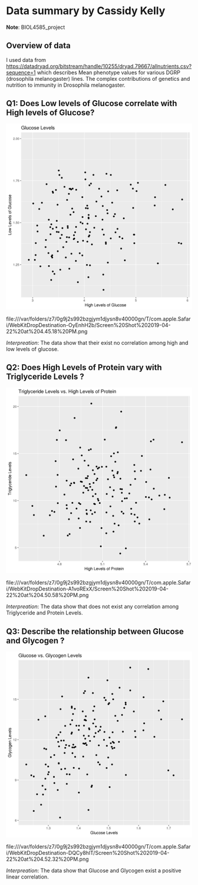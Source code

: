 # Data summary by Cassidy Kelly

**Note**: BIOL4585_project

## Overview of data
I used data from https://datadryad.org/bitstream/handle/10255/dryad.79667/allnutrients.csv?sequence=1
 which describes Mean phenotype values for various DGRP (drosophila melanogaster) lines. The complex contributions of genetics and nutrition to immunity in Drosophila melanogaster.

## Q1: Does Low levels of Glucose correlate with High levels of Glucose?

![](plot1.png)

file:///var/folders/z7/0g9j2s992bzgjym1djysn8v40000gn/T/com.apple.Safari/WebKitDropDestination-OyEnhH2b/Screen%20Shot%202019-04-22%20at%204.45.18%20PM.png

*Interpreation*: The data show that their exist no correlation among high and low levels of glucose.

## Q2: Does High Levels of Protein vary with Triglyceride Levels ?

![](plot2.png)

file:///var/folders/z7/0g9j2s992bzgjym1djysn8v40000gn/T/com.apple.Safari/WebKitDropDestination-A1voRExX/Screen%20Shot%202019-04-22%20at%204.50.58%20PM.png

*Interpreation*: The data show that does not exist any correlation among Triglyceride and Protein Levels.

## Q3: Describe the relationship between Glucose and Glycogen ?

![](plot3.png)

file:///var/folders/z7/0g9j2s992bzgjym1djysn8v40000gn/T/com.apple.Safari/WebKitDropDestination-DQCy8hlT/Screen%20Shot%202019-04-22%20at%204.52.32%20PM.png

*Interpreation*: The data show that Glucose and Glycogen exist a positive linear correlation.
